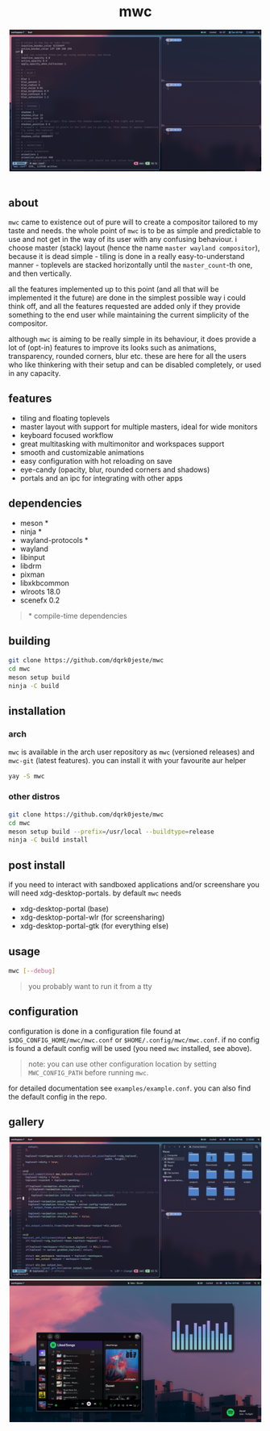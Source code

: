 <div align="center">
  <h1>mwc</h1>
  <img src="assets/preview.png" alt="preview" width="500">
  <br>
</div>
<br>

## about
`mwc` came to existence out of pure will to create a compositor tailored to my taste and needs. the whole point of `mwc` is to be as simple and predictable to use and not get in the way of its user with any confusing behaviour. i choose master (stack) layout (hence the name `master wayland compositor`), because it is dead simple - tiling is done in a really easy-to-understand manner - toplevels are stacked horizontally until the `master_count`-th one, and then vertically.

all the features implemented up to this point (and all that will be implemented it the future) are done in the simplest possible way i could think off, and all the features requested are added only if they provide something to the end user while maintaining the current simplicity of the compositor.

although `mwc` is aiming to be really simple in its behaviour, it does provide a lot of (opt-in) features to improve its looks such as animations, transparency, rounded corners, blur etc. these are here for all the users who like thinkering with their setup and can be disabled completely, or used in any capacity.

## features
- tiling and floating toplevels
- master layout with support for multiple masters, ideal for wide monitors
- keyboard focused workflow
- great multitasking with multimonitor and workspaces support
- smooth and customizable animations
- easy configuration with hot reloading on save
- eye-candy (opacity, blur, rounded corners and shadows)
- portals and an ipc for integrating with other apps

## dependencies
- meson *
- ninja *
- wayland-protocols *
- wayland
- libinput
- libdrm
- pixman
- libxkbcommon
- wlroots 18.0 
- scenefx 0.2

> \* compile-time dependencies

## building
```bash
git clone https://github.com/dqrk0jeste/mwc
cd mwc
meson setup build
ninja -C build
```

## installation

### arch
`mwc` is available in the arch user repository as `mwc` (versioned releases) and `mwc-git` (latest features). you can install it with your favourite aur helper
```bash
yay -S mwc
```

### other distros
```bash
git clone https://github.com/dqrk0jeste/mwc
cd mwc
meson setup build --prefix=/usr/local --buildtype=release
ninja -C build install
```

## post install
if you need to interact with sandboxed applications and/or screenshare you will need xdg-desktop-portals. by default `mwc` needs
- xdg-desktop-portal (base)
- xdg-desktop-portal-wlr (for screensharing)
- xdg-desktop-portal-gtk (for everything else)

## usage
```bash
mwc [--debug]
```

> you probably want to run it from a tty

## configuration
configuration is done in a configuration file found at `$XDG_CONFIG_HOME/mwc/mwc.conf` or `$HOME/.config/mwc/mwc.conf`. if no config is found a default config will be used (you need `mwc` installed, see above).

> note: you can use other configuration location by setting `MWC_CONFIG_PATH` before running `mwc`.

for detailed documentation see `examples/example.conf`. you can also find the default config in the repo.

## gallery
<div align="center">
<img src="assets/gallery-1.png" alt="logo" width="500">
<img src="assets/gallery-2.png" alt="logo" width="500">
</div>

